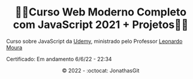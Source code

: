 <h1 align="center">🚧🚀Curso Web Moderno Completo com JavaScript 2021 + Projetos🚀🚧</h1>

Curso sobre JavaScript da <a href="https://www.udemy.com/">Udemy</a>, ministrado pelo Professor <a href="https://github.com/leonardomleitao">Leonardo Moura</a> <br>

Certificado:  Em andamento 6/6/22 - 22:34<br>
 

<p align="center">©️ 2022 - :octocat: JonathasGit</p>
